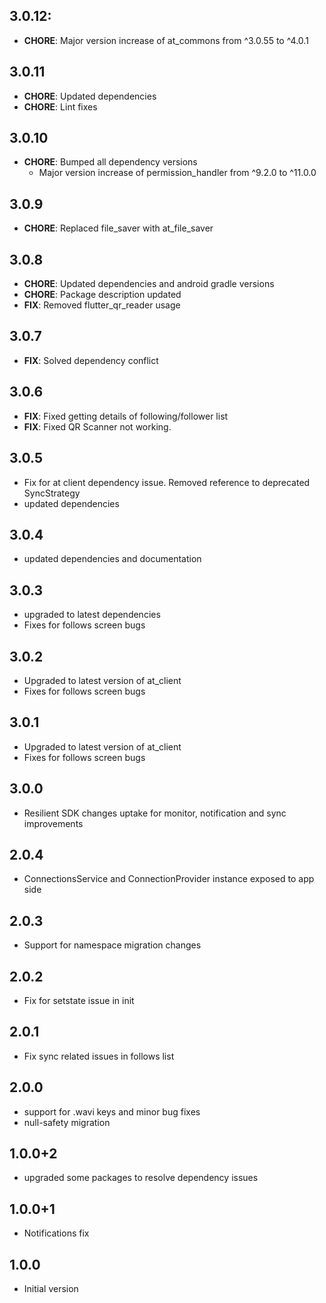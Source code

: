## 3.0.12:
- **CHORE**: Major version increase of at_commons from ^3.0.55 to ^4.0.1

## 3.0.11
- **CHORE**: Updated dependencies
- **CHORE**: Lint fixes

## 3.0.10
- **CHORE**: Bumped all dependency versions
  - Major version increase of permission_handler from ^9.2.0 to ^11.0.0

## 3.0.9
- **CHORE**: Replaced file_saver with at_file_saver

## 3.0.8
- **CHORE**: Updated dependencies and android gradle versions
- **CHORE**: Package description updated
- **FIX**: Removed flutter_qr_reader usage

## 3.0.7
- **FIX**: Solved dependency conflict

## 3.0.6
- **FIX**: Fixed getting details of following/follower list
- **FIX**: Fixed QR Scanner not working.

## 3.0.5
- Fix for at client dependency issue. Removed reference to deprecated SyncStrategy
- updated dependencies
## 3.0.4
- updated dependencies and documentation
## 3.0.3
- upgraded to latest dependencies 
- Fixes for follows screen bugs
## 3.0.2
- Upgraded to latest version of at_client
- Fixes for follows screen bugs
## 3.0.1
- Upgraded to latest version of at_client
- Fixes for follows screen bugs
## 3.0.0
- Resilient SDK changes uptake for monitor, notification and sync improvements
## 2.0.4
- ConnectionsService and ConnectionProvider instance exposed to app side
## 2.0.3
- Support for namespace migration changes
## 2.0.2
- Fix for setstate issue in init
## 2.0.1
- Fix sync related issues in follows list
## 2.0.0
- support for .wavi keys and minor bug fixes
- null-safety migration
## 1.0.0+2
- upgraded some packages to resolve dependency issues
## 1.0.0+1
- Notifications fix
## 1.0.0
- Initial version






